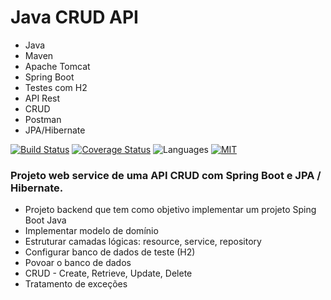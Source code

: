 # Java CRUD API

* Java
* Maven
* Apache Tomcat 
* Spring Boot
* Testes com H2
* API Rest
* CRUD
* Postman
* JPA/Hibernate


[![Build Status](http://img.shields.io/travis/badges/badgerbadgerbadger.svg?style=flat-square)](https://travis-ci.org/badges/badgerbadgerbadger)
[![Coverage Status](http://img.shields.io/coveralls/badges/badgerbadgerbadger.svg?style=flat-square)](https://coveralls.io/r/badges/badgerbadgerbadger)
![Languages](https://img.shields.io/badge/languages-Java-yellow.svg)
[![MIT](https://img.shields.io/dub/l/vibe-d.svg?style=flat-square)](https://github.com/TAMMoura/api-crud-java-springboot/blob/master/LICENSE)

### Projeto web service de uma API CRUD com Spring Boot e JPA / Hibernate. 

* Projeto backend que tem como objetivo implementar um projeto Sping Boot Java
* Implementar modelo de domínio
* Estruturar camadas lógicas: resource, service, repository
* Configurar banco de dados de teste (H2)
* Povoar o banco de dados
* CRUD - Create, Retrieve, Update, Delete
* Tratamento de exceções
